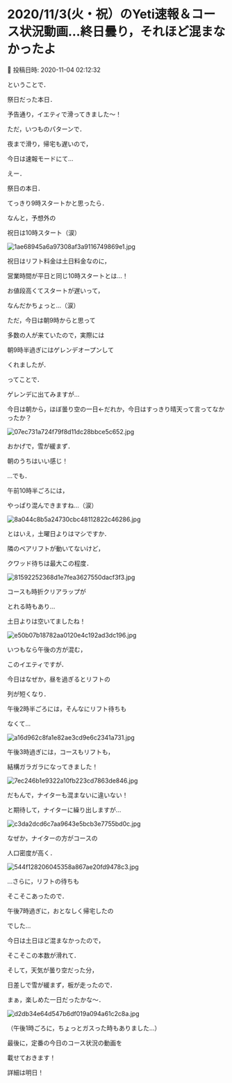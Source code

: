 # 2020/11/3(火・祝）のYeti速報＆コース状況動画…終日曇り，それほど混まなかったよ

📅 投稿日時: 2020-11-04 02:12:32

ということで．


祭日だった本日．


予告通り，イエティで滑ってきました～！





ただ，いつものパターンで．


夜まで滑り，帰宅も遅いので，


今日は速報モードにて…





えー．


祭日の本日．


てっきり9時スタートかと思ったら．


なんと，予想外の


祝日は10時スタート（涙）




![1ae68945a6a97308af3a9116749869e1.jpg](images/1ae68945a6a97308af3a9116749869e1.jpg)




祝日はリフト料金は土日料金なのに，


営業時間が平日と同じ10時スタートとは…！


お値段高くてスタートが遅いって，


なんだかちょっと…（涙）





ただ，今日は朝9時からと思って


多数の人が来ていたので，実際には


朝9時半過ぎにはゲレンデオープンして


くれましたが．





ってことで．


ゲレンデに出てみますが…


今日は朝から，ほぼ曇り空の一日←だれか，今日はすっきり晴天って言ってなかったか？




![07ec731a724f79f8d11dc28bbce5c652.jpg](images/07ec731a724f79f8d11dc28bbce5c652.jpg)




おかげで，雪が緩まず．


朝のうちはいい感じ！





…でも．


午前10時半ごろには，


やっぱり混んできますね…（涙）




![8a044c8b5a24730cbc48112822c46286.jpg](images/8a044c8b5a24730cbc48112822c46286.jpg)




とはいえ，土曜日よりはマシですか．


隣のペアリフトが動いてないけど，


クワッド待ちは最大この程度．




![81592252368d1e7fea3627550dacf3f3.jpg](images/81592252368d1e7fea3627550dacf3f3.jpg)




コースも時折クリアラップが


とれる時もあり…


土日よりは空いてましたね！




![e50b07b18782aa0120e4c192ad3dc196.jpg](images/e50b07b18782aa0120e4c192ad3dc196.jpg)







いつもなら午後の方が混む，


このイエティですが．


今日はなぜか，昼を過ぎるとリフトの


列が短くなり．


午後2時半ごろには，そんなにリフト待ちも


なくて…




![a16d962c8fa1e82ae3cd9e6c2341a731.jpg](images/a16d962c8fa1e82ae3cd9e6c2341a731.jpg)




午後3時過ぎには，コースもリフトも，


結構ガラガラになってきました！




![7ec246b1e9322a10fb223cd7863de846.jpg](images/7ec246b1e9322a10fb223cd7863de846.jpg)







だもんで，ナイターも混まないに違いない！


と期待して，ナイターに繰り出しますが…




![c3da2dcd6c7aa9643e5bcb3e7755bd0c.jpg](images/c3da2dcd6c7aa9643e5bcb3e7755bd0c.jpg)




なぜか，ナイターの方がコースの


人口密度が高く．




![544f128206045358a867ae20fd9478c3.jpg](images/544f128206045358a867ae20fd9478c3.jpg)




…さらに，リフトの待ちも


そこそこあったので．


午後7時過ぎに，おとなしく帰宅したの


でした…





今日は土日ほど混まなかったので，


そこそこの本数が滑れて．


そして，天気が曇り空だった分，


日差しで雪が緩まず，板が走ったので．


まぁ，楽しめた一日だったかな～．




![d2db34e64d547b6df019a094a61c2c8a.jpg](images/d2db34e64d547b6df019a094a61c2c8a.jpg)




（午後1時ごろに，ちょっとガスった時もありました…）





最後に，定番の今日のコース状況の動画を


載せておきます！


詳細は明日！
